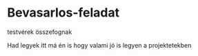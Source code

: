# Bevasarlos-feladat
testvérek összefognak

Had legyek itt má én is hogy valami jó is legyen a projektetekben
